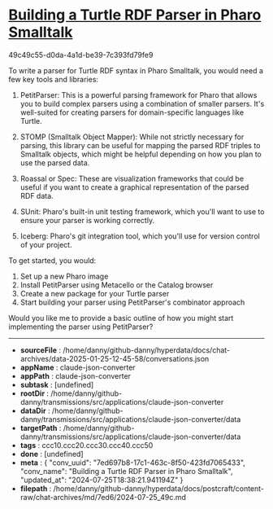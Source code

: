 # [Building a Turtle RDF Parser in Pharo Smalltalk](https://claude.ai/chat/7ed697b8-17c1-463c-8f50-423fd7065433)

49c49c55-d0da-4a1d-be39-7c393fd79fe9

 To write a parser for Turtle RDF syntax in Pharo Smalltalk, you would need a few key tools and libraries:

1. PetitParser: This is a powerful parsing framework for Pharo that allows you to build complex parsers using a combination of smaller parsers. It's well-suited for creating parsers for domain-specific languages like Turtle.

2. STOMP (Smalltalk Object Mapper): While not strictly necessary for parsing, this library can be useful for mapping the parsed RDF triples to Smalltalk objects, which might be helpful depending on how you plan to use the parsed data.

3. Roassal or Spec: These are visualization frameworks that could be useful if you want to create a graphical representation of the parsed RDF data.

4. SUnit: Pharo's built-in unit testing framework, which you'll want to use to ensure your parser is working correctly.

5. Iceberg: Pharo's git integration tool, which you'll use for version control of your project.

To get started, you would:

1. Set up a new Pharo image
2. Install PetitParser using Metacello or the Catalog browser
3. Create a new package for your Turtle parser
4. Start building your parser using PetitParser's combinator approach

Would you like me to provide a basic outline of how you might start implementing the parser using PetitParser?

---

* **sourceFile** : /home/danny/github-danny/hyperdata/docs/chat-archives/data-2025-01-25-12-45-58/conversations.json
* **appName** : claude-json-converter
* **appPath** : claude-json-converter
* **subtask** : [undefined]
* **rootDir** : /home/danny/github-danny/transmissions/src/applications/claude-json-converter
* **dataDir** : /home/danny/github-danny/transmissions/src/applications/claude-json-converter/data
* **targetPath** : /home/danny/github-danny/transmissions/src/applications/claude-json-converter/data
* **tags** : ccc10.ccc20.ccc30.ccc40.ccc50
* **done** : [undefined]
* **meta** : {
  "conv_uuid": "7ed697b8-17c1-463c-8f50-423fd7065433",
  "conv_name": "Building a Turtle RDF Parser in Pharo Smalltalk",
  "updated_at": "2024-07-25T18:38:21.941194Z"
}
* **filepath** : /home/danny/github-danny/hyperdata/docs/postcraft/content-raw/chat-archives/md/7ed6/2024-07-25_49c.md